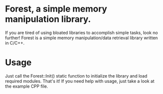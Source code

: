 # Forest, a simple memory manipulation library.

If you are tired of using bloated libraries to accomplish simple tasks, look no further!
Forest is a simple memory manipulation/data retrieval library written in C/C++.

# Usage

Just call the Forest::Init() static function to initialize the library and load required modules. That's it!
If you need help with usage, just take a look at the example CPP file.
